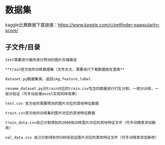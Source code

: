 # 数据集
kaggle比赛数据下载链接：https://www.kaggle.com/c/petfinder-pawpularity-score/
## 子文件/目录


	test需要进行最终进行预测的图片存储路径
	
 	**train官方给的训练数据集（文件太大，需要自行下载数据放在里面**
	
	dataset.py数据集类，返回img,feature,label
	
	rename_dataset.py对train对应的train.csv包含的数据进行打乱分割，一部分训练，一部分验证（可手动处理excel实现同样效果）
	
	test.csv 官方给的需要预测的图片对应的其他特征数据
	
	train.csv官方给的训练集的图片对应的其他特征数据
	
	train_data.csv自己分割得到的2000张训练图片对应的其他特征文件（可手动随意添加删改）
	
	val_data.csv 自己分割得到的500张验证图片对应的其他特征文件（可手动随意添加删改）
